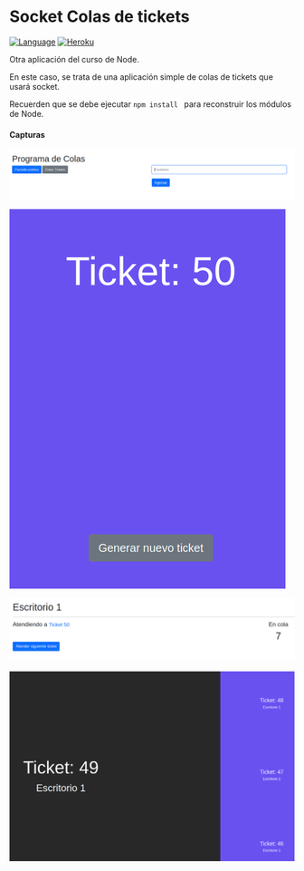 # Socket Colas de tickets

[![Language](https://img.shields.io/badge/node.js%20-%2343853D.svg?&logo=node.js&logoColor=white)](https://nodejs.org/es/)
[![Heroku](https://www.herokucdn.com/deploy/button.png)](https://curso-node-socket-colas-avm.herokuapp.com/)

Otra aplicación del curso de Node.

En este caso, se trata de una aplicación simple de colas de tickets que usará socket.

Recuerden que se debe ejecutar ```npm install ``` para reconstruir los módulos de Node.

#### Capturas

![Ejemplo del index](./Docs/index.png "Ejemplo del index")

![Ejemplo de la pantalla de creacion de tickets](./Docs/crear.png "Ejemplo de la pantalla de creacion de tickets")

![Ejemplo de la pantalla de atención de tickets](./Docs/escritorio.png "Ejemplo de la pantalla de atención de tickets")

![Ejemplo de la pantalla pública](./Docs/publica.png "Ejemplo de la pantalla pública")